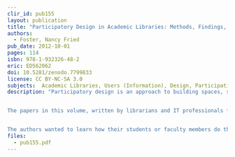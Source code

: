 ```yaml
---
clir_id: pub155
layout: publication
title: "Participatory Design in Academic Libraries: Methods, Findings, and Implementations"
authors: 
  - Foster, Nancy Fried
pub_date: 2012-10-01
pages: 114
isbn: 978-1-932326-48-2
eric: ED562062
doi: 10.5281/zenodo.7799833
license: CC BY-NC-SA 3.0
subjects:  Academic Libraries, Users (Information), Design, Participation, Library Services, Library Administration, Library Research, Ethnography, Observation, Library Facilities, Use Studies, Qualitative Research, Statistical Analysis, User Needs (Information), Health Sciences, Administrative Organization, Space Utilization, College Students, Student Participation
description: "Participatory design is an approach to building spaces, services, and tools where the people who will use them participate centrally in coming up with concepts and then designing the actual products.


The papers in this volume, written by librarians and IT professionals from 12 colleges and universities, report on user research and participatory design projects. All of the authors attended workshops and then dove fearlessly into projects with as little as two days of training.


The authors wanted to learn how their students or faculty members do their academic work. Their reports share new methods of approaching enduring questions and offer a number of useful and interesting findings. They make a good case for participatory design of academic libraries."
files:
  - pub155.pdf
---
```


